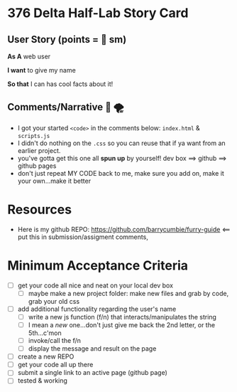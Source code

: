 # 376 Delta Half-Lab Story Card

## User Story (points = 👕 sm) 

**As A** web user 

**I want** to give my name

**So that** I can has cool facts about it! 

## Comments/Narrative :brain: :tornado: 
- I got your started `<code>` in the comments below: `index.html` & `scripts.js`
- I didn't do nothing on the `.css` so you can reuse that if ya want from an earlier project. 
- you've gotta get this one all **spun up** by yourself! dev box ==> github ==> github pages
- don't just repeat MY CODE back to me, make sure you add on, make it your own...make it better

# Resources
- Here is my github REPO: https://github.com/barrycumbie/furry-guide <== put this in submission/assigment comments,

# Minimum Acceptance Criteria 
- [ ] get your code all nice and neat on your local dev box
  - [ ] maybe make a new project folder: make new files and grab by code, grab your old css
- [ ] add additional functionality regarding the user's name
  - [ ] write a new js function (f/n) that interacts/manipulates the string 
  - [ ] I mean a *new* one...don't just give me back the 2nd letter, or the 5th...c'mon 
  - [ ] invoke/call the f/n
  - [ ] display the message and result on the page
- [ ] create a new REPO
- [ ] get your code all up there 
- [ ] submit a single link to an active page (github page)
- [ ] tested & working 
